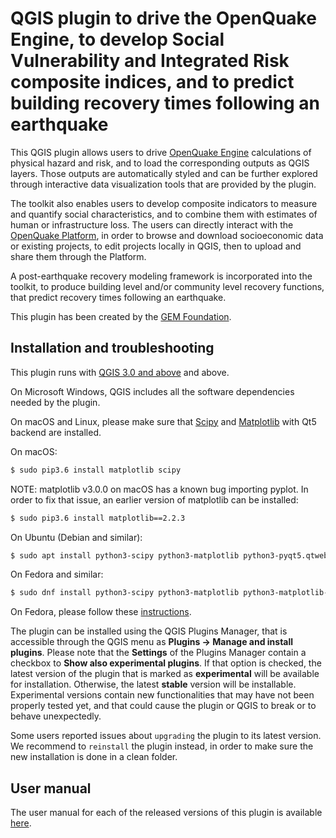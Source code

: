 # QGIS plugin to drive the OpenQuake Engine, to develop Social Vulnerability and Integrated Risk composite indices, and to predict building recovery times following an earthquake

This QGIS plugin allows users to drive [OpenQuake Engine](https://github.com/gem/oq-engine/)
calculations of physical hazard and risk, and to load the corresponding outputs
as QGIS layers. Those outputs are automatically styled and can be further explored
through interactive data visualization tools that are provided by the plugin.

The toolkit also enables users to develop composite indicators to
measure and quantify social characteristics, and to combine them with estimates of
human or infrastructure loss. The users can directly interact with the
[OpenQuake Platform](https://platform.openquake.org/), in order to
browse and download socioeconomic data or existing projects, to edit
projects locally in QGIS, then to upload and share them through the Platform.

A post-earthquake recovery modeling framework is incorporated into the toolkit,
to produce building level and/or community level recovery functions, that
predict recovery times following an earthquake.

This plugin has been created by the [GEM Foundation](http://www.globalquakemodel.org/gem/).


## Installation and troubleshooting

This plugin runs with [QGIS 3.0 and above](http://qgis.org/en/site/forusers/alldownloads.html)
and above.

On Microsoft Windows, QGIS includes all the software dependencies needed by the plugin.

On macOS and Linux, please make sure that [Scipy](https://www.scipy.org/install.html) and
[Matplotlib](https://matplotlib.org/users/installing.html) with Qt5 backend are installed.

On macOS:

```bash
$ sudo pip3.6 install matplotlib scipy
```
NOTE: matplotlib v3.0.0 on macOS has a known bug importing pyplot.
In order to fix that issue, an earlier version of matplotlib can be installed:
```bash
$ sudo pip3.6 install matplotlib==2.2.3
```

On Ubuntu (Debian and similar):

```bash
$ sudo apt install python3-scipy python3-matplotlib python3-pyqt5.qtwebkit
```

On Fedora and similar:

```bash
$ sudo dnf install python3-scipy python3-matplotlib python3-matplotlib-qt5
```

On Fedora, please follow these [instructions](https://copr.fedorainfracloud.org/coprs/dani/qgis/).

The plugin can be installed using the QGIS Plugins Manager, that is accessible through the
QGIS menu as **Plugins -> Manage and install plugins**. Please note that the **Settings** of
the Plugins Manager contain a checkbox to **Show also experimental plugins**. If that option
is checked, the latest version of the plugin that is marked as **experimental**
will be available for installation. Otherwise, the latest **stable** version
will be installable. Experimental versions contain new functionalities that may
have not been properly tested yet, and that could cause the plugin or QGIS to
break or to behave unexpectedly.

Some users reported issues about `upgrading` the plugin to its latest version.
We recommend to `reinstall` the plugin instead, in order to make sure the new installation is
done in a clean folder.

## User manual

The user manual for each of the released versions of this plugin is available
[here](http://docs.openquake.org/oq-irmt-qgis/).
